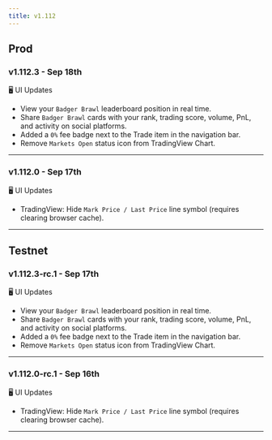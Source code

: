 ```yaml
---
title: v1.112
---
```

## Prod
### v1.112.3 - Sep 18th
🖥️  UI Updates 
* View your `Badger Brawl` leaderboard position in real time.
* Share `Badger Brawl` cards with your rank, trading score, volume, PnL, and activity on social platforms.
* Added a `0%` fee badge next to the Trade item in the navigation bar.
* Remove `Markets Open` status icon from TradingView Chart.
---
### v1.112.0 - Sep 17th
🖥️  UI Updates 
* TradingView: Hide `Mark Price / Last Price` line symbol (requires clearing browser cache).
---

## Testnet
### v1.112.3-rc.1 - Sep 17th
🖥️  UI Updates 
* View your `Badger Brawl` leaderboard position in real time.
* Share `Badger Brawl` cards with your rank, trading score, volume, PnL, and activity on social platforms.
* Added a `0%` fee badge next to the Trade item in the navigation bar.
* Remove `Markets Open` status icon from TradingView Chart.
---
### v1.112.0-rc.1 - Sep 16th
🖥️  UI Updates 
* TradingView: Hide `Mark Price / Last Price` line symbol (requires clearing browser cache).
---
